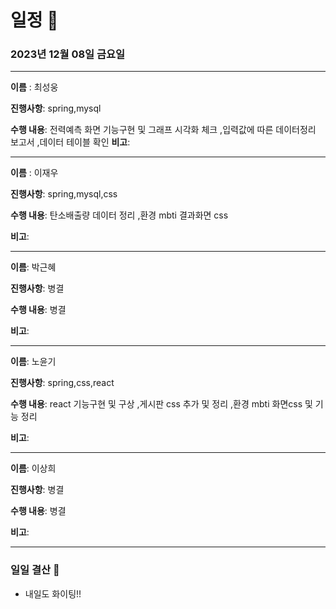 # 일정 📅
### 2023년 12월 08일 금요일
---

**이름** : 최성웅

**진행사항**: spring,mysql

**수행 내용**: 전력예측 화면 기능구현 및 그래프 시각화 체크
               ,입력값에 따른 데이터정리 보고서 
               ,데이터 테이블 확인
**비고**:  

---


**이름** : 이재우

**진행사항**:  spring,mysql,css

**수행 내용**:  탄소배출량 데이터 정리
                ,환경 mbti 결과화면 css
                

**비고**:  

---

**이름**:  박근혜

**진행사항**: 병결

**수행 내용**: 병결

**비고**: 

---

**이름**:  노윤기

**진행사항**: spring,css,react

**수행 내용**: react 기능구현 및 구상
            ,게시판 css 추가 및 정리
            ,환경 mbti 화면css 및 기능 정리          

**비고**:  

---

**이름**:  이상희

**진행사항**: 병결

**수행 내용**: 병결

**비고**:  

---

### 일일 결산 📝
-  내일도 화이팅!!